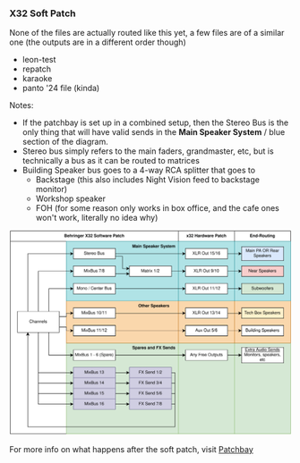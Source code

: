 ### X32 Soft Patch

None of the files are actually routed like this yet, a few files are of a similar one (the outputs are in a different order though)
- leon-test
- repatch
- karaoke
- panto '24 file (kinda)

Notes:
- If the patchbay is set up in a combined setup, then the Stereo Bus is the only thing that will have valid sends in the **Main Speaker System** / blue section of the diagram.
- Stereo bus simply refers to the main faders, grandmaster, etc, but is technically a bus as it can be routed to matrices
- Building Speaker bus goes to a 4-way RCA splitter that goes to
    - Backstage (this also includes Night Vision feed to backstage monitor)
    - Workshop speaker
    - FOH (for some reason only works in box office, and the cafe ones won't work, literally no idea why)


![X32 Setup](../images/x32-setup.svg)

For more info on what happens after the soft patch, visit [Patchbay](patchbay.md)
